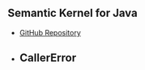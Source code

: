 ## Semantic Kernel for Java

- [GitHub Repository](https://github.com/microsoft/semantic-kernel/tree/experimental-java)

- CallerError
    - 